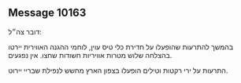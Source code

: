 ## Message 10163

דובר צה״ל:

בהמשך להתרעות שהופעלו על חדירת כלי טיס עוין, לוחמי ההגנה האווירית יירטו בהצלחה שלוש מטרות אוויריות חשודות שחצו. אין נפגעים.

התרעות על ירי רקטות וטילים הופעלו בצפון הארץ מחשש לנפילת שבריי יירוט.

